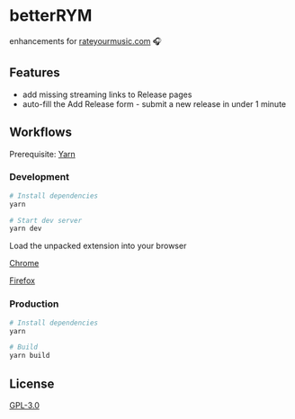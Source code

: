 # betterRYM

enhancements for [rateyourmusic.com](https://rateyourmusic.com/) 🎧

## Features

- add missing streaming links to Release pages
- auto-fill the Add Release form - submit a new release in under 1 minute

## Workflows

Prerequisite: [Yarn](https://yarnpkg.com)

### Development

```sh
# Install dependencies
yarn

# Start dev server
yarn dev
```

Load the unpacked extension into your browser

[Chrome](https://developer.chrome.com/docs/extensions/mv3/getstarted/#manifest)

[Firefox](https://extensionworkshop.com/documentation/develop/temporary-installation-in-firefox/)

### Production

```sh
# Install dependencies
yarn

# Build
yarn build
```

## License

[GPL-3.0](#readme)
